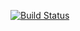 [![Build Status](https://dev.azure.com/krishvijay30/ExploreLondon/_apis/build/status/vijayOrganApple.vijayRepo?branchName=master)](https://dev.azure.com/krishvijay30/ExploreLondon/_build/latest?definitionId=5&branchName=master)